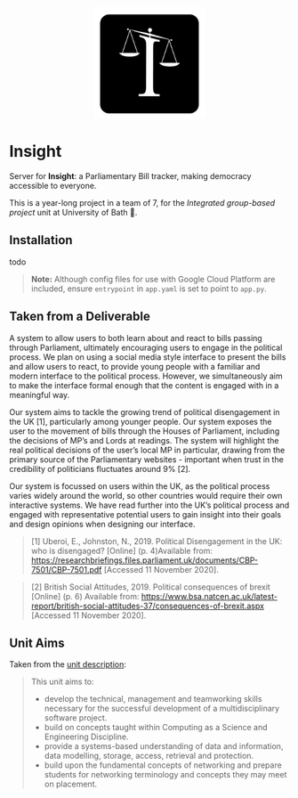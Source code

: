 <p align="center">
  <img width="200" height="200" src="res/img/icon1500x1500.png">
</p>

# Insight

Server for **Insight**: a Parliamentary Bill tracker, making democracy accessible to everyone.

This is a year-long project in a team of 7, for the *Integrated group-based project* unit at University of Bath 🛁.

## Installation

todo

> **Note:** Although config files for use with Google Cloud Platform are included, ensure `entrypoint` in `app.yaml` is 
> set to point to `app.py`.

## Taken from a Deliverable
A system to allow users to both learn about and react to bills passing through Parliament, ultimately encouraging users to engage in the political process. We plan on using a social media style interface to present the bills and allow users to react, to provide young people with a familiar and modern interface to the political process. However, we simultaneously aim to make the interface formal enough that the content is engaged with in a meaningful way.

Our system aims to tackle the growing trend of political disengagement in the UK [1], particularly among younger people. Our system exposes the user to the movement of bills through the Houses of Parliament, including the decisions of MP’s and Lords at readings. The system will highlight the real political decisions of the user’s local MP in particular, drawing from the primary source of the Parliamentary websites - important when trust in the credibility of politicians fluctuates around 9% [2].

Our system is focussed on users within the UK, as the political process varies widely around the world, so other countries would require their own interactive systems. We have read further into the UK’s political process and engaged with representative potential users to gain insight into their goals and design opinions when designing our interface.

> [1] Uberoi, E., Johnston, N., 2019. Political Disengagement in the UK: who is disengaged? [Online] (p. 4)Available from: https://researchbriefings.files.parliament.uk/documents/CBP-7501/CBP-7501.pdf  [Accessed 11 November 2020].

> [2] British Social Attitudes, 2019. Political consequences of brexit [Online] (p. 6) Available from: https://www.bsa.natcen.ac.uk/latest-report/british-social-attitudes-37/consequences-of-brexit.aspx [Accessed 11 November 2020].


## Unit Aims
Taken from the [unit description](http://www.bath.ac.uk/catalogues/2016-2017/cm/CM20257.html):

> This unit aims to: 
> * develop the technical, management and teamworking skills necessary for the successful development of a multidisciplinary software project. 
> * build on concepts taught within Computing as a Science and Engineering Discipline. 
> * provide a systems-based understanding of data and information, data modelling, storage, access, retrieval and protection. 
> * build upon the fundamental concepts of networking and prepare students for networking terminology and concepts they may meet on placement. 

